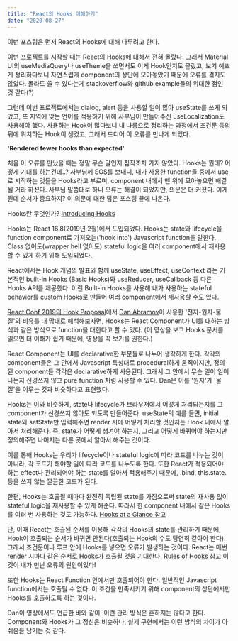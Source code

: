 ```yaml
---
title: "React의 Hooks 이해하기"
date: "2020-08-27"
---
```


이번 포스팅은 먼저 React의 Hooks에 대해 다루려고 한다.

이번 프로젝트를 시작할 때는 React의 Hooks에 대해서 전혀 몰랐다. 그래서 Material UI의 useMediaQuery나 useTheme을 쓰면서도 이게 Hook인지도 몰랐고, 보기 예쁘게 정리하다보니 자연스럽게 component의 상단에 모아놓았기 때문에 오류를 겪지도 않았다. 몰라도 쓸 수 있다는게 stackoverflow와 github example들의 위대한 점인 것 같다(?)

그런데 이번 프로젝트에서는 dialog, alert 등을 사용할 일이 많아 useState를 쓰게 되었고, 또 지역에 맞는 언어를 적용하기 위해 사부님이 만들어주신 useLocalization도 사용해야 했다. 사용하는 Hook이 많다보니 내 나름으로 정리하는 과정에서 조건문 등의 뒤에 위치하는 Hook이 생겼고, 그래서 드디어 이 오류를 만나게 되었다.

**'Rendered fewer hooks than expected'**

처음 이 오류를 만났을 때는 정말 무슨 말인지 짐작조차 가지 않았다. Hooks는 뭔데? 어떻게 기대를 하는건데..? 사부님께 SOS를 보내니, 내가 사용한 function들 중에서 use로 시작하는 것들을 Hooks라고 부르며, component 내에서 맨 위에 모아놓으면 해결될 거라 하셨다. 사부님 말씀대로 하니 오류는 해결이 되었지만, 의문은 더 커졌다. 이게 뭔데 순서가 중요하지? 이 의문에 대한 답은 포스팅 끝에 나온다.

Hooks란 무엇인가? [Introducing Hooks](<[https://reactjs.org/docs/hooks-intro.html](https://reactjs.org/docs/hooks-intro.html)>)

Hooks는 React 16.8(2019년 2월)에서 도입되었다. Hooks는 state와 lifecycle을 function component로 가져오는('hook into') Javascript function을 말한다. Class 없이도(wrapper hell 없이도) stateful logic을 여러 component에서 재사용할 수 있게 하기 위해 도입되었다.

React에서는 Hook 개념의 발표와 함께 useState, useEffect, useContext 라는 기본적인 built-in Hooks (Basic Hooks)와 useReducer, useCallback 등 다른 Hooks API를 제공했다. 이런 Built-in Hooks를 사용해 내가 사용하는 stateful behavior를 custom Hooks로 만들어 여러 component에서 재사용할 수도 있다.

[React Conf 2019의 Hook Proposal](<[https://youtu.be/dpw9EHDh2bM](https://youtu.be/dpw9EHDh2bM)>)에서 [Dan Abramov](<[https://github.com/gaearon](https://github.com/gaearon)>)이 사용한 '전자-원자-물질'의 비유를 내 맘대로 해석해보자면, Hooks는 React Component가 UI를 대하는 방식과 같은 방식으로 function을 대한다고 할 수 있다. (이 영상을 보고 Hooks 문서를 읽으면 더 이해가 쉽기 때문에, 영상을 꼭 보기를 권한다.)

React Component는 UI를 declarative한 부분들로 나누어 생각하게 한다. 각각의 component들은 그 안에서 Javascript 특성대로 procedural하게 움직이지만, 정의된 component들 각각은 declarative하게 사용된다. 그래서 그 안에서 무슨 일이 일어나는지 신경쓰지 않고 pure function 처럼 사용할 수 있다. Dan은 이를 '원자'가 '물질'을 이루는 것과 비슷하다고 표현했다.

Hooks는 이와 비슷하게, state나 lifecycle가 브라우저에서 어떻게 처리되는지를 그 component가 신경쓰지 않아도 되도록 만들어준다. useState의 예를 들면, initial state와 setState만 입력해주면 render 시에 어떻게 처리할 것인지는 Hook 내에사 알아서 처리해준다. 즉, state가 어떻게 생겨야 하는지, 그리고 어떻게 바뀌어야 하는지만 정의해주면 나머지는 다른 곳에서 알아서 해주는 것이다.

이를 통해 Hooks는 우리가 lifecycle이나 stateful logic에 따라 코드를 나누는 것이 아니라, 각 코드가 해야할 일에 따라 코드를 나누도록 한다. 또한 React가 적용되어야 하는 effect나 관리되어야 하는 state를 알아서 적용해주기 때문에, .bind, this.state. 등을 쓰지 않는 깔끔한 코드가 된다.

한편, Hooks는 호출될 때마다 완전히 독립된 state를 가짐으로써 state의 재사용 없이 stateful logic을 재사용할 수 있게 해준다. 따라서 한 component 내에서 같은 Hooks를 여러 번 사용하는 것도 가능하다. [Hooks at a Glance 참고](<[https://reactjs.org/docs/hooks-overview.html](https://reactjs.org/docs/hooks-overview.html)>)

단, 이때 React는 호출된 순서를 이용해 각각의 Hooks의 state를 관리하기 때문에, Hook이 호출되는 순서가 바뀌면 안된다(호출되는 Hook의 수도 당연히 같아야 한다). 그래서 조건문이나 루프 안에 Hooks를 넣으면 오류가 발생하는 것이다. React는 매번 render 시마다 같은 순서로 Hooks가 호출될 것을 기대한다. [Rules of Hooks 참고](<[https://reactjs.org/docs/hooks-rules.html](https://reactjs.org/docs/hooks-rules.html)>) 이것이 내가 만난 오류의 원인이었다!

또한 Hooks는 React Function 안에서만 호출되어야 한다. 일반적인 Javascript function에서는 호출될 수 없다. 이 조건을 만족시키기 위해 component의 상단에서만 Hooks를 호출하도록 하는 것이다.

Dan이 영상에서도 언급한 바와 같이, 이런 관리 방식은 흔하지는 않다고 한다. Component와 Hooks가 그 정신은 비슷하나, 실제 구현에서는 이런 방식의 차이가 아쉬움을 남기는 것 같다.
